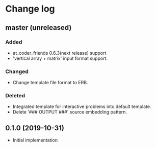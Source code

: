 # Change log

## master (unreleased)

### Added
- at_coder_friends 0.6.3(next release) support
- 'vertical array + matrix' input format support.

### Changed
- Change template file format to ERB.

### Deleted
- Integrated template for interactive problems into default template.
- Delete '### OUTPUT ###' source embedding pattern.

## 0.1.0 (2019-10-31)
- Initial implementation

